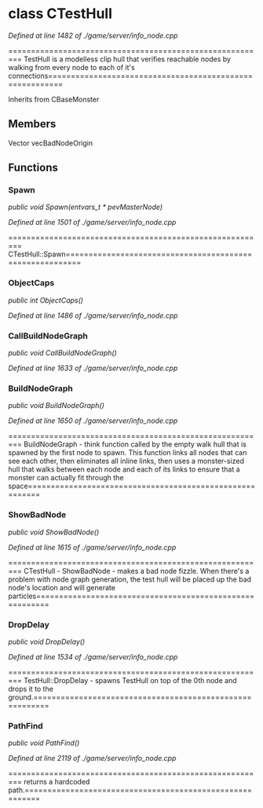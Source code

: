 # class CTestHull

*Defined at line 1482 of ./game/server/info_node.cpp*

========================================================= TestHull is a modelless clip hull that verifies reachable nodes by walking from every node to each of it's connections=========================================================



Inherits from CBaseMonster



## Members

Vector vecBadNodeOrigin



## Functions

### Spawn

*public void Spawn(entvars_t * pevMasterNode)*

*Defined at line 1501 of ./game/server/info_node.cpp*

========================================================= CTestHull::Spawn=========================================================

### ObjectCaps

*public int ObjectCaps()*

*Defined at line 1486 of ./game/server/info_node.cpp*

### CallBuildNodeGraph

*public void CallBuildNodeGraph()*

*Defined at line 1633 of ./game/server/info_node.cpp*

### BuildNodeGraph

*public void BuildNodeGraph()*

*Defined at line 1650 of ./game/server/info_node.cpp*

========================================================= BuildNodeGraph - think function called by the empty walk hull that is spawned by the first node to spawn. This function links all nodes that can see each other, then eliminates all inline links, then uses a monster-sized  hull that walks between each node and each of its links to ensure that a monster can actually fit through the space=========================================================

### ShowBadNode

*public void ShowBadNode()*

*Defined at line 1615 of ./game/server/info_node.cpp*

========================================================= CTestHull - ShowBadNode - makes a bad node fizzle. When there's a problem with node graph generation, the test  hull will be placed up the bad node's location and will generate particles=========================================================

### DropDelay

*public void DropDelay()*

*Defined at line 1534 of ./game/server/info_node.cpp*

========================================================= TestHull::DropDelay - spawns TestHull on top of  the 0th node and drops it to the ground.=========================================================

### PathFind

*public void PathFind()*

*Defined at line 2119 of ./game/server/info_node.cpp*

========================================================= returns a hardcoded path.=========================================================



